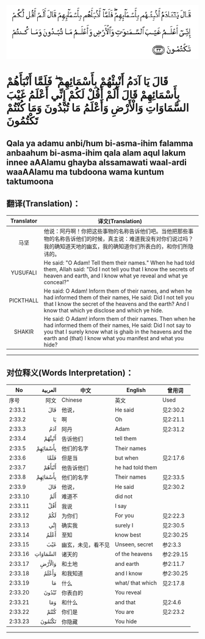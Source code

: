 ![002:033](images/002_033.gif)

#  قَالَ يَا آدَمُ أَنْبِئْهُمْ بِأَسْمَائِهِمْ ۖ فَلَمَّا أَنْبَأَهُمْ بِأَسْمَائِهِمْ قَالَ أَلَمْ أَقُلْ لَكُمْ إِنِّي أَعْلَمُ غَيْبَ السَّمَاوَاتِ وَالْأَرْضِ وَأَعْلَمُ مَا تُبْدُونَ وَمَا كُنْتُمْ تَكْتُمُونَ 

## Qala ya adamu anbi/hum bi-asma-ihim falamma anbaahum bi-asma-ihim qala alam aqul lakum innee aAAlamu ghayba alssamawati waal-ardi waaAAlamu ma tubdoona wama kuntum taktumoona

## 翻译(Translation)：

| Translator | 译文(Translation)                                            |
| :--------: | ------------------------------------------------------------ |
|    马坚    | 他说：阿丹啊！你把这些事物的名称告诉他们吧。当他把那些事物的名称告诉他们的时候，真主说：难道我没有对你们说过吗？我的确知道天地的幽玄，我的确知道你们所表白的，和你们所隐讳的。 |
|  YUSUFALI  | He said: "O Adam! Tell them their names." When he had told them, Allah said: "Did I not tell you that I know the secrets of heaven and earth, and I know what ye reveal and what ye conceal?" |
| PICKTHALL  | He said: O Adam! Inform them of their names, and when he had informed them of their names, He said: Did I not tell you that I know the secret of the heavens and the earth? And I know that which ye disclose and which ye hide. |
|   SHAKIR   | He said: O Adam! inform them of their names. Then when he had informed them of their names, He said: Did I not say to you that I surely know what is ghaib in the heavens and the earth and (that) I know what you manifest and what you hide? |

---

## 对位释义(Words Interpretation)：

| No      |  العربية | 中文               | English          | 曾用词    |
| ------- | -------: | ------------------ | ---------------- | --------- |
| 序号    |     阿文 | Chinese            | 英文             | Used      |
| 2:33.1  |      قَالَ | 他说，             | He said          | 见2:30.2  |
| 2:33.2  |       يَا | 啊                 | Oh               | 见2:21.1  |
| 2:33.3  |      آدَمُ | 阿丹               | Adam             | 见2:31.2  |
| 2:33.4  |   أَنْبِئْهُمْ | 告诉他们           | tell them        |           |
| 2:33.5  | بِأَسْمَائِهِمْ | 他们的名字         | Their names      |           |
| 2:33.6  |     فَلَمَّا | 但是当             | but when         | 见2:17.6  |
| 2:33.7  |   أَنْبَأَهُمْ | 他告诉他们         | he had told them |           |
| 2:33.8  | بِأَسْمَائِهِمْ | 他们的名字         | Their names      | 见2:33.5  |
| 2:33.9  |      قَالَ | 他说，             | He said          | 见2:30.2  |
| 2:33.10 |      أَلَمْ | 难道不             | did not          |           |
| 2:33.11 |      أَقُلْ | 我说               | I say            |           |
| 2:33.12 |      لَكُمْ | 为你们             | For you          | 见2:22.3  |
| 2:33.13 |      إِنِّي | 确实我             | surely I         | 见2:30.5  |
| 2:33.14 |     أَعْلَمُ | 至知               | know best        | 见2:30.25 |
| 2:33.15 |      غَيْبَ | 幽玄，未见，看不见 | Unseen, secret   | 参2:3.3   |
| 2:33.16 | السَّمَاوَاتِ | 诸天的             | of the heavens   | 参2:29.15 |
| 2:33.17 |   وَالْأَرْضِ | 和土地             | and earth        | 参2:11.7  |
| 2:33.18 |    وَأَعْلَمُ | 和我知道           | and I know       | 参2:30.25 |
| 2:33.19 |       مَا | 什么               | what/ that which | 见2:17.8  |
| 2:33.20 |    تُبْدُونَ | 你表白的           | You reveal       |           |
| 2:33.21 |      وَمَا | 和什么             | and that         | 见2:4.6   |
| 2:33.22 |     كُنْتُمْ | 你们是             | You are          | 见2:23.2  |
| 2:33.23 |   تَكْتُمُونَ | 你隐藏             | You hide         |           |

---
